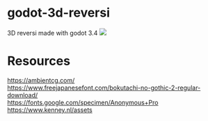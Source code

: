# godot-3d-reversi
3D reversi made with godot 3.4
![](https://raw.githubusercontent.com/lemon37564/godot-3d-reversi/main/doc/screenshot.png)

# Resources
https://ambientcg.com/  
https://www.freejapanesefont.com/bokutachi-no-gothic-2-regular-download/  
https://fonts.google.com/specimen/Anonymous+Pro
https://www.kenney.nl/assets

